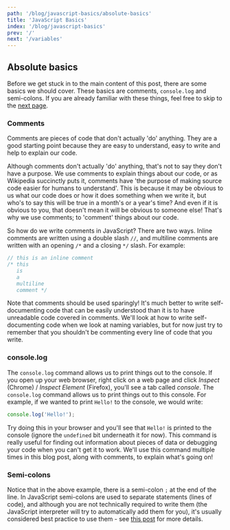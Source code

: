 ```yaml
---
path: '/blog/javascript-basics/absolute-basics'
title: 'JavaScript Basics'
index: '/blog/javascript-basics'
prev: '/'
next: '/variables'
---
```


## Absolute basics
Before we get stuck in to the main content of this post, there are some basics we should cover. These basics are comments, `console.log` and semi-colons. If you are already familiar with these things, feel free to skip to the <a href="/blog/javascript-basics/variables">next page</a>.

### Comments
Comments are pieces of code that don't actually 'do' anything. They are a good starting point because they are easy to understand, easy to write and help to explain our code.

Although comments don't actually 'do' anything, that's not to say they don't have a purpose. We use comments to explain things about our code, or as Wikipedia succinctly puts it, comments have 'the purpose of making source code easier for humans to understand'. This is because it may be obvious to us what our code does or how it does something when we write it, but who's to say this will be true in a month's or a year's time? And even if it is obvious to you, that doesn't mean it will be obvious to someone else! That's why we use comments; to 'comment' things about our code.

So how do we write comments in JavaScript? There are two ways. Inline comments are written using a double slash `//`, and multiline comments are written with an opening `/*` and a closing `*/` slash. For example:
```js
// this is an inline comment
/* this
   is 
   a
   multiline
   comment */
```
Note that comments should be used sparingly! It's much better to write self-documenting code that can be easily understood than it is to have unreadable code covered in comments. We'll look at how to write self-documenting code when we look at naming variables, but for now just try to remember that you shouldn't be commenting every line of code that you write.

### console.log
The `console.log` command allows us to print things out to the console. If you open up your web browser, right click on a web page and click *Inspect* (Chrome) / *Inspect Element* (Firefox), you'll see a tab called *console*. The `console.log` command allows us to print things out to this console. For example, if we wanted to print `Hello!` to the console, we would write:
```js
console.log('Hello!');
```
Try doing this in your browser and you'll see that `Hello!` is printed to the console (ignore the `undefined` bit underneath it for now). This command is really useful for finding out information about pieces of data or debugging your code when you can't get it to work. We'll use this command multiple times in this blog post, along with comments, to explain what's going on!

### Semi-colons
Notice that in the above example, there is a semi-colon `;` at the end of the line. In JavaScript semi-colons are used to separate statements (lines of code), and although you are not technically required to write them (the JavaScript interpreter will try to automatically add them for you), it's usually considered best practice to use them - see <a href="https://stackoverflow.com/questions/444080/do-you-recommend-using-semicolons-after-every-statement-in-javascript" target="_blank" rel="noopener noreferrer">this post</a> for more details.